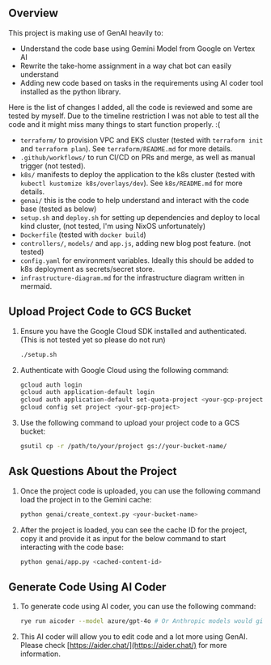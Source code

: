 ## Overview

This project is making use of GenAI heavily to:
- Understand the code base using Gemini Model from Google on Vertex AI
- Rewrite the take-home assignment in a way chat bot can easily understand
- Adding new code based on tasks in the requirements using AI coder tool installed as the python library.

Here is the list of changes I added, all the code is reviewed and some are tested by myself. Due to the timeline restriction
I was not able to test all the code and it might miss many things to start function properly. :(

- `terraform/` to provision VPC and EKS cluster (tested with `terraform init` and `terraform plan`). See `terraform/README.md` for more details.
- `.github/workflows/` to run CI/CD on PRs and merge, as well as manual trigger (not tested).
- `k8s/` manifests to deploy the application to the k8s cluster (tested with `kubectl kustomize k8s/overlays/dev`). See `k8s/README.md` for more details.
- `genai/` this is the code to help understand and interact with the code base (tested as below)
- `setup.sh` and `deploy.sh` for setting up dependencies and deploy to local kind cluster, (not tested, I'm using NixOS unfortunately)
-  `Dockerfile` (tested with `docker build`)
- `controllers/`, `models/` and `app.js`, adding new blog post feature. (not tested)
- `config.yaml` for environment variables. Ideally this should be added to k8s deployment as secrets/secret store.
- `infrastructure-diagram.md` for the infrastructure diagram written in mermaid.


## Upload Project Code to GCS Bucket

1. Ensure you have the Google Cloud SDK installed and authenticated. (This is not tested yet so please do not run)
   ```bash
   ./setup.sh
   ```

1. Authenticate with Google Cloud using the following command:
   ```bash
   gcloud auth login
   gcloud auth application-default login
   gcloud auth application-default set-quota-project <your-gcp-project>
   gcloud config set project <your-gcp-project>
   ```

1. Use the following command to upload your project code to a GCS bucket:
   ```bash
   gsutil cp -r /path/to/your/project gs://your-bucket-name/
   ```

## Ask Questions About the Project

1. Once the project code is uploaded, you can use the following command load the project in to the Gemini cache:
   ```bash
   python genai/create_context.py <your-bucket-name>
   ```

1. After the project is loaded, you can see the cache ID for the project, copy it and provide it as input for the below command to start interacting with the code base:
   ```bash
   python genai/app.py <cached-content-id>
   ```

## Generate Code Using AI Coder

1. To generate code using AI coder, you can use the following command:
   ```bash
   rye run aicoder --model azure/gpt-4o # Or Anthropic models would give best result
   ```

1. This AI coder will allow you to edit code and a lot more using GenAI. Please check [https://aider.chat/](https://aider.chat/) for more information.
